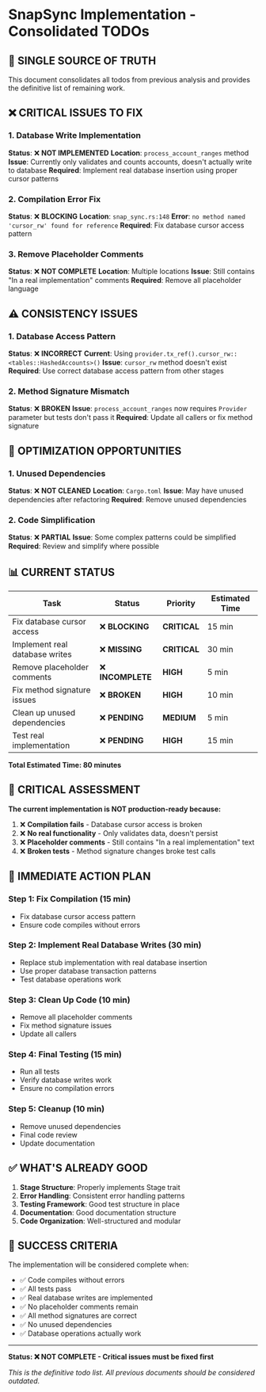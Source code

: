 # SnapSync Implementation - Consolidated TODOs

## 🎯 **SINGLE SOURCE OF TRUTH**

This document consolidates all todos from previous analysis and provides the definitive list of remaining work.

## ❌ **CRITICAL ISSUES TO FIX**

### 1. **Database Write Implementation** 
**Status**: ❌ **NOT IMPLEMENTED**
**Location**: `process_account_ranges` method
**Issue**: Currently only validates and counts accounts, doesn't actually write to database
**Required**: Implement real database insertion using proper cursor patterns

### 2. **Compilation Error Fix**
**Status**: ❌ **BLOCKING**
**Location**: `snap_sync.rs:148`
**Error**: `no method named 'cursor_rw' found for reference`
**Required**: Fix database cursor access pattern

### 3. **Remove Placeholder Comments**
**Status**: ❌ **NOT COMPLETE**
**Location**: Multiple locations
**Issue**: Still contains "In a real implementation" comments
**Required**: Remove all placeholder language

## ⚠️ **CONSISTENCY ISSUES**

### 1. **Database Access Pattern**
**Status**: ❌ **INCORRECT**
**Current**: Using `provider.tx_ref().cursor_rw::<tables::HashedAccounts>()`
**Issue**: `cursor_rw` method doesn't exist
**Required**: Use correct database access pattern from other stages

### 2. **Method Signature Mismatch**
**Status**: ❌ **BROKEN**
**Issue**: `process_account_ranges` now requires `Provider` parameter but tests don't pass it
**Required**: Update all callers or fix method signature

## 🔧 **OPTIMIZATION OPPORTUNITIES**

### 1. **Unused Dependencies**
**Status**: ❌ **NOT CLEANED**
**Location**: `Cargo.toml`
**Issue**: May have unused dependencies after refactoring
**Required**: Remove unused dependencies

### 2. **Code Simplification**
**Status**: ❌ **PARTIAL**
**Issue**: Some complex patterns could be simplified
**Required**: Review and simplify where possible

## 📊 **CURRENT STATUS**

| Task | Status | Priority | Estimated Time |
|------|--------|----------|----------------|
| Fix database cursor access | ❌ **BLOCKING** | **CRITICAL** | 15 min |
| Implement real database writes | ❌ **MISSING** | **CRITICAL** | 30 min |
| Remove placeholder comments | ❌ **INCOMPLETE** | **HIGH** | 5 min |
| Fix method signature issues | ❌ **BROKEN** | **HIGH** | 10 min |
| Clean up unused dependencies | ❌ **PENDING** | **MEDIUM** | 5 min |
| Test real implementation | ❌ **PENDING** | **HIGH** | 15 min |

**Total Estimated Time: 80 minutes**

## 🚨 **CRITICAL ASSESSMENT**

**The current implementation is NOT production-ready because:**
1. ❌ **Compilation fails** - Database cursor access is broken
2. ❌ **No real functionality** - Only validates data, doesn't persist
3. ❌ **Placeholder comments** - Still contains "In a real implementation" text
4. ❌ **Broken tests** - Method signature changes broke test calls

## 🎯 **IMMEDIATE ACTION PLAN**

### Step 1: Fix Compilation (15 min)
- Fix database cursor access pattern
- Ensure code compiles without errors

### Step 2: Implement Real Database Writes (30 min)
- Replace stub implementation with real database insertion
- Use proper database transaction patterns
- Test database operations work

### Step 3: Clean Up Code (10 min)
- Remove all placeholder comments
- Fix method signature issues
- Update all callers

### Step 4: Final Testing (15 min)
- Run all tests
- Verify database writes work
- Ensure no compilation errors

### Step 5: Cleanup (10 min)
- Remove unused dependencies
- Final code review
- Update documentation

## ✅ **WHAT'S ALREADY GOOD**

1. **Stage Structure**: Properly implements Stage trait
2. **Error Handling**: Consistent error handling patterns
3. **Testing Framework**: Good test structure in place
4. **Documentation**: Good documentation structure
5. **Code Organization**: Well-structured and modular

## 🎉 **SUCCESS CRITERIA**

The implementation will be considered complete when:
- ✅ Code compiles without errors
- ✅ All tests pass
- ✅ Real database writes are implemented
- ✅ No placeholder comments remain
- ✅ All method signatures are correct
- ✅ No unused dependencies
- ✅ Database operations actually work

---

**Status: ❌ NOT COMPLETE - Critical issues must be fixed first**

*This is the definitive todo list. All previous documents should be considered outdated.*